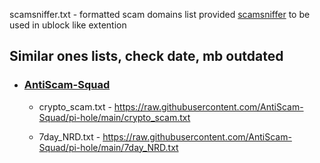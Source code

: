 scamsniffer.txt - formatted scam domains list provided [scamsniffer](https://github.com/scamsniffer/scam-database) to be used in ublock like extention


## Similar ones lists, check date, mb outdated
- ### [AntiScam-Squad](https://github.com/AntiScam-Squad/pi-hole)
    - crypto_scam.txt - https://raw.githubusercontent.com/AntiScam-Squad/pi-hole/main/crypto_scam.txt
    
    - 7day_NRD.txt - https://raw.githubusercontent.com/AntiScam-Squad/pi-hole/main/7day_NRD.txt